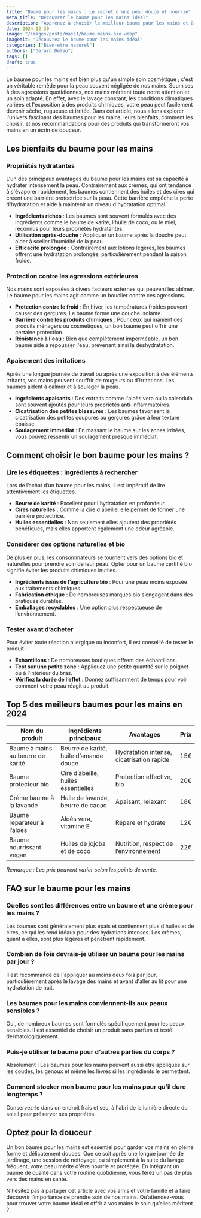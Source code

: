 ```yaml
---
title: "Baume pour les mains : Le secret d'une peau douce et nourrie"
meta_title: "Découvrez le baume pour les mains idéal"
description: "Apprenez à choisir le meilleur baume pour les mains et à profiter de ses bienfaits pour une peau nourrie et douce."
date: 2024-12-30
image: "/images/posts/mass1/baume-mains-bio.webp"
imageAlt: "Découvrez le baume pour les mains idéal"
categories: ["Bien-etre naturel"]
authors: ["Gerard Delao"]
tags: []
draft: true
---
```


Le baume pour les mains est bien plus qu'un simple soin cosmétique ; c'est un véritable remède pour la peau souvent négligée de nos mains. Soumises à des agressions quotidiennes, nos mains méritent toute notre attention et un soin adapté. En effet, avec le lavage constant, les conditions climatiques variées et l'exposition à des produits chimiques, votre peau peut facilement devenir sèche, rugueuse et irritée. Dans cet article, nous allons explorer l'univers fascinant des baumes pour les mains, leurs bienfaits, comment les choisir, et nos recommandations pour des produits qui transformeront vos mains en un écrin de douceur.

## Les bienfaits du baume pour les mains

### Propriétés hydratantes

L'un des principaux avantages du baume pour les mains est sa capacité à hydrater intensément la peau. Contrairement aux crèmes, qui ont tendance à s'évaporer rapidement, les baumes contiennent des huiles et des cires qui créent une barrière protectrice sur la peau. Cette barrière empêche la perte d'hydratation et aide à maintenir un niveau d'hydratation optimal.

- **Ingrédients riches** : Les baumes sont souvent formulés avec des ingrédients comme le beurre de karité, l'huile de coco, ou le miel, reconnus pour leurs propriétés hydratantes.
- **Utilisation après-douche** : Appliquer un baume après la douche peut aider à sceller l'humidité de la peau.
- **Efficacité prolongée** : Contrairement aux lotions légères, les baumes offrent une hydratation prolongée, particulièrement pendant la saison froide.

### Protection contre les agressions extérieures

Nos mains sont exposées à divers facteurs externes qui peuvent les abîmer. Le baume pour les mains agit comme un bouclier contre ces agressions.

- **Protection contre le froid** : En hiver, les températures froides peuvent causer des gerçures. Le baume forme une couche isolante.
- **Barrière contre les produits chimiques** : Pour ceux qui manient des produits ménagers ou cosmétiques, un bon baume peut offrir une certaine protection.
- **Résistance à l'eau** : Bien que complètement imperméable, un bon baume aide à repousser l'eau, prévenant ainsi la déshydratation.

### Apaisement des irritations

Après une longue journée de travail ou après une exposition à des éléments irritants, vos mains peuvent souffrir de rougeurs ou d'irritations. Les baumes aident à calmer et à soulager la peau.

- **Ingrédients apaisants** : Des extraits comme l'aloès vera ou la calendula sont souvent ajoutés pour leurs propriétés anti-inflammatoires.
- **Cicatrisation des petites blessures** : Les baumes favorisent la cicatrisation des petites coupures ou gerçures grâce à leur texture épaisse.
- **Soulagement immédiat** : En massant le baume sur les zones irritées, vous pouvez ressentir un soulagement presque immédiat.

## Comment choisir le bon baume pour les mains ?

### Lire les étiquettes : ingrédients à rechercher

Lors de l’achat d’un baume pour les mains, il est impératif de lire attentivement les étiquettes.

- **Beurre de karité** : Excellent pour l'hydratation en profondeur.
- **Cires naturelles** : Comme la cire d'abeille, elle permet de former une barrière protectrice.
- **Huiles essentielles** : Non seulement elles ajoutent des propriétés bénéfiques, mais elles apportent également une odeur agréable.

### Considérer des options naturelles et bio

De plus en plus, les consommateurs se tournent vers des options bio et naturelles pour prendre soin de leur peau. Opter pour un baume certifié bio signifie éviter les produits chimiques inutiles.

- **Ingrédients issus de l’agriculture bio** : Pour une peau moins exposée aux traitements chimiques.
- **Fabrication éthique** : De nombreuses marques bio s’engagent dans des pratiques durables.
- **Emballages recyclables** : Une option plus respectueuse de l’environnement.

### Tester avant d’acheter

Pour éviter toute réaction allergique ou inconfort, il est conseillé de tester le produit :

- **Échantillons** : De nombreuses boutiques offrent des échantillons.
- **Test sur une petite zone** : Appliquez une petite quantité sur le poignet ou à l'intérieur du bras.
- **Vérifiez la durée de l’effet** : Donnez suffisamment de temps pour voir comment votre peau réagit au produit.

## Top 5 des meilleurs baumes pour les mains en 2024

| Nom du produit | Ingrédients principaux | Avantages | Prix |
|----------------|-----------------------|-----------|------|
| Baume à mains au beurre de karité | Beurre de karité, huile d’amande douce | Hydratation intense, cicatrisation rapide | 15€ |
| Baume protecteur bio | Cire d’abeille, huiles essentielles | Protection effective, bio | 20€ |
| Crème baume à la lavande | Huile de lavande, beurre de cacao | Apaisant, relaxant | 18€ |
| Baume reparateur à l’aloès | Aloès vera, vitamine E | Répare et hydrate | 12€ |
| Baume nourrissant vegan | Huiles de jojoba et de coco | Nutrition, respect de l’environnement | 22€ |

*Remarque : Les prix peuvent varier selon les points de vente.*

## FAQ sur le baume pour les mains

### Quelles sont les différences entre un baume et une crème pour les mains ?

Les baumes sont généralement plus épais et contiennent plus d'huiles et de cires, ce qui les rend idéaux pour des hydrations intenses. Les crèmes, quant à elles, sont plus légères et pénètrent rapidement.

### Combien de fois devrais-je utiliser un baume pour les mains par jour ?

Il est recommandé de l'appliquer au moins deux fois par jour, particulièrement après le lavage des mains et avant d'aller au lit pour une hydratation de nuit.

### Les baumes pour les mains conviennent-ils aux peaux sensibles ?

Oui, de nombreux baumes sont formulés spécifiquement pour les peaux sensibles. Il est essentiel de choisir un produit sans parfum et testé dermatologiquement.

### Puis-je utiliser le baume pour d'autres parties du corps ?

Absolument ! Les baumes pour les mains peuvent aussi être appliqués sur les coudes, les genoux et même les lèvres si les ingrédients le permettent.

### Comment stocker mon baume pour les mains pour qu'il dure longtemps ?

Conservez-le dans un endroit frais et sec, à l'abri de la lumière directe du soleil pour préserver ses propriétés.

## Optez pour la douceur

Un bon baume pour les mains est essentiel pour garder vos mains en pleine forme et délicatement douces. Que ce soit après une longue journée de jardinage, une session de nettoyage, ou simplement à la suite du lavage fréquent, votre peau mérite d'être nourrie et protégée. En intégrant un baume de qualité dans votre routine quotidienne, vous ferez un pas de plus vers des mains en santé.

N’hésitez pas à partager cet article avec vos amis et votre famille et à faire découvrir l’importance de prendre soin de nos mains. Qu’attendez-vous pour trouver votre baume idéal et offrir à vos mains le soin qu’elles méritent ?

